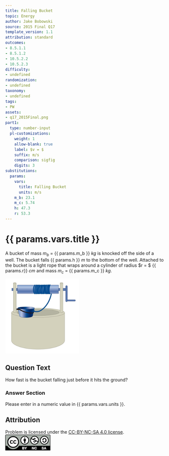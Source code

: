 ```yaml
---
title: Falling Bucket
topic: Energy
author: Jake Bobowski
source: 2015 Final Q17
template_version: 1.1
attribution: standard
outcomes:
- 8.5.1.1
- 8.5.1.2
- 10.5.2.2
- 10.5.2.3
difficulty:
- undefined
randomization:
- undefined
taxonomy:
- undefined
tags:
- PW
assets:
- q17_2015Final.png
part1:
  type: number-input
  pl-customizations:
    weight: 1
    allow-blank: true
    label: $v = $
    suffix: m/s
    comparison: sigfig
    digits: 3
substitutions:
  params:
    vars:
      title: Falling Bucket
      units: m/s
    m_b: 23.1
    m_c: 5.74
    h: 47.3
    r: 53.3
---
```

# {{ params.vars.title }}
A bucket of mass $m_b$ = {{ params.m_b }} $kg$ is knocked off the side of a well.  The bucket falls {{ params.h }} $m$ to the bottom of the well.  Attached to the bucket is a light rope that wraps around a cylinder of radius $r = $ {{ params.r}} $cm$ and mass $m_c$ = {{ params.m_c }} $kg$.

![](q17_2015Final.png)

## Question Text

How fast is the bucket falling just before it hits the ground?

### Answer Section

Please enter in a numeric value in {{ params.vars.units }}.

## Attribution

Problem is licensed under the [CC-BY-NC-SA 4.0 license](https://creativecommons.org/licenses/by-nc-sa/4.0/).<br> ![The Creative Commons 4.0 license requiring attribution-BY, non-commercial-NC, and share-alike-SA license.](https://raw.githubusercontent.com/firasm/bits/master/by-nc-sa.png)